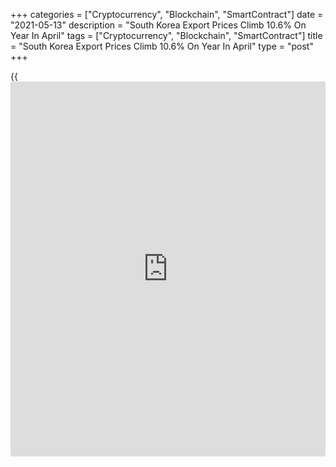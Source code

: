+++
categories = ["Cryptocurrency", "Blockchain", "SmartContract"]
date = "2021-05-13"
description = "South Korea Export Prices Climb 10.6% On Year In April"
tags = ["Cryptocurrency", "Blockchain", "SmartContract"]
title = "South Korea Export Prices Climb 10.6% On Year In April"
type = "post"
+++

{{<iframe id="large-banner" src="https://www.bounty.group/#slide=8.0" width="100%" height="600" scrolling="no" style="border: 0px solid rgb(216, 221, 230); border-radius: 3px;">}}

Export prices in South Korea were up 10.6 percent on year in April, the
Bank of Korea said on Friday - after rising 5.9 percent in the previous
month.

Import prices spiked an annual 15.0 percent in April after climbing 9.0
percent a month earlier.

Individually, export prices for agricultural and marine products fell
4.2 percent on year and manufactured products jumped 10.7 percent.

Import prices for raw materials skyrocketed an annual 51.3 percent,
while intermediate goods prices jumped 11.3 percent, capital goods fell
5.4 percent and consumer goods were down 4.2 percent.

On a monthly basis, export prices rose 2.2 percent and import prices
fell 0.5 percent.

For comments and feedback [contact](https://www.playgroundfx.com/contact/): editorial@rtt[news](https://www.letsplayfx.com/blog/forex-news-website/).com

[Economic News][1]

 **What parts of the world are seeing the best (and worst) economic
performances lately? Click[here][2] to check out our [Econ Scorecard][2]
and find out! See up-to-the-moment [ranking](https://www.playgroundfx.com/blog/crypto-exchange-ranking/)s for the best and worst
performers in [GDP][3], [unemployment rate][4], [inflation][5] and much
more.**

   1. www.rtt[news](https://www.letsplayfx.com/blog/forex-news-website/).com/Content/EconomicNews.aspx
   2. www.rtt[news](https://www.letsplayfx.com/blog/forex-news-website/).com/economic-scorecard/world-rank/industrial-production/highest-performance.aspx
   3. www.rtt[news](https://www.letsplayfx.com/blog/forex-news-website/).com/economic-scorecard/world-rank/GDP/highest-performance.aspx
   4. www.rtt[news](https://www.letsplayfx.com/blog/forex-news-website/).com/economic-scorecard/world-rank/unemployment-rate/lowest-performance.aspx
   5. www.rtt[news](https://www.letsplayfx.com/blog/forex-news-website/).com/economic-scorecard/world-rank/CPI/highest-performance.aspx